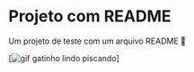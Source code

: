 # Projeto com README
Um projeto de teste com um arquivo README 🤞

[<img src="../src/gif/gatinho-piscando.gif" alt="gif gatinho lindo piscando">]